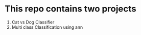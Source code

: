 # This repo contains two projects
   1. Cat vs Dog Classifier
   2. Multi class Classification using ann   
